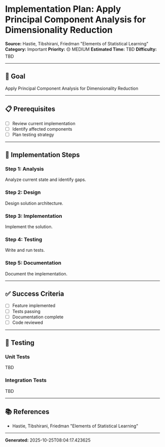 # Implementation Plan: Apply Principal Component Analysis for Dimensionality Reduction

**Source:** Hastie, Tibshirani, Friedman   "Elements of Statistical Learning"
**Category:** Important
**Priority:** 🟡 MEDIUM
**Estimated Time:** TBD
**Difficulty:** TBD

---

## 🎯 Goal

Apply Principal Component Analysis for Dimensionality Reduction

---

## 📋 Prerequisites

- [ ] Review current implementation
- [ ] Identify affected components
- [ ] Plan testing strategy

---

## 🔧 Implementation Steps

### Step 1: Analysis

Analyze current state and identify gaps.

### Step 2: Design

Design solution architecture.

### Step 3: Implementation

Implement the solution.

### Step 4: Testing

Write and run tests.

### Step 5: Documentation

Document the implementation.

---

## ✅ Success Criteria

- [ ] Feature implemented
- [ ] Tests passing
- [ ] Documentation complete
- [ ] Code reviewed

---

## 🧪 Testing

### Unit Tests

TBD

### Integration Tests

TBD

---

## 📚 References

- Hastie, Tibshirani, Friedman   "Elements of Statistical Learning"

---

**Generated:** 2025-10-25T08:04:17.423625
